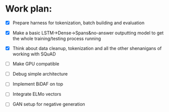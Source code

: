 # Work plan:

- [x] Prepare harness for tokenization, batch building and evaluation
- [x] Make a basic LSTM->Dense->Spans&no-answer outputting model to get the whole training/testing process running
- [x] Think about data cleanup, tokenization and all the other shenanigans of working with SQuAD
- [ ] Make GPU compatible
- [ ] Debug simple architecture
- [ ] Implement BiDAF on top
- [ ] Integrate ELMo vectors
- [ ] GAN setup for negative generation



